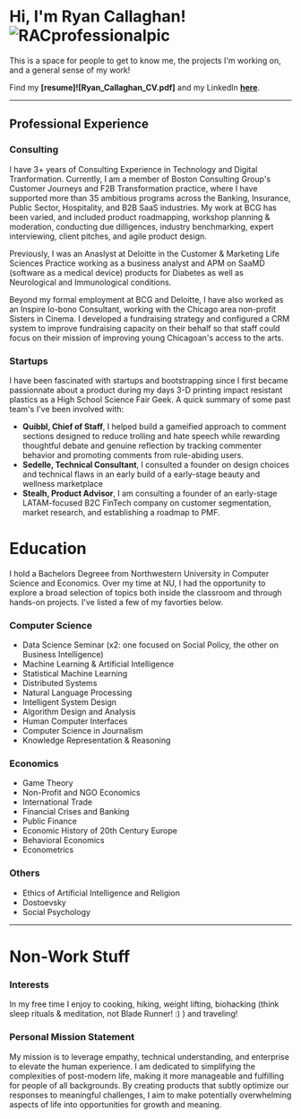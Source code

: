 # Hi, I'm Ryan Callaghan! ![RACprofessionalpic](RyanProfPhoto.jpg "Me")

This is a space for people to get to know me, the projects I'm working on, and a general sense of my work!

Find my **[resume]![Ryan_Callaghan_CV.pdf]** and my LinkedIn **[here](https://www.linkedin.com/in/ryan-callaghan-273624126/)**.

***

## Professional Experience

### Consulting

I have 3+ years of Consulting Experience in Technology and Digital Tranformation. Currently, I am a member of Boston Consulting Group's Customer Journeys and F2B Transformation practice, where I have supported more than 35 ambitious programs across the Banking, Insurance, Public Sector, Hospitality, and B2B SaaS industries. My work at BCG has been varied, and included product roadmapping, workshop planning & moderation, conducting due dilligences, industry benchmarking, expert interviewing, client pitches, and agile product design.  

Previously, I was an Anaslyst at Deloitte in the Customer & Marketing Life Sciences Practice working as a business analyst and APM on SaaMD (software as a medical device) products for Diabetes as well as Neurological and Immunological conditions.

Beyond my formal employment at BCG and Deloitte, I have also worked as an Inspire lo-bono Consultant, working with the Chicago area non-profit Sisters in Cinema. I developed a fundraising strategy and configured a CRM system to improve fundraising capacity on their behalf so that staff could focus on their mission of improving young Chicagoan's access to the arts.

### Startups

I have been fascinated with startups and bootstrapping since I first became passionnate about a product during my days 3-D printing impact resistant plastics as a High School Science Fair Geek. A quick summary of some past team's I've been involved with:
- **Quibbl, Chief of Staff**, I helped build a gameified approach to comment sections designed to reduce trolling and hate speech while rewarding thoughtful debate and genuine reflection by tracking commenter behavior and promoting comments from rule-abiding users.
- **Sedelle, Technical Consultant**, I consulted a founder on design choices and technical flaws in an early build of a early-stage beauty and wellness marketplace
- **Stealh, Product Advisor**, I am consulting a founder of an early-stage LATAM-focused B2C FinTech company on customer segmentation, market research, and establishing a roadmap to PMF.

# Education

I hold a Bachelors Degreee from Northwestern University in Computer Science and Economics. Over my time at NU, I had the opportunity to explore a broad selection of topics both inside the classroom and through hands-on projects. I've listed a few of my favorties below.

### Computer Science
- Data Science Seminar (x2: one focused on Social Policy, the other on Business Intelligence)
- Machine Learning & Artificial Intelligence
- Statistical Machine Learning
- Distributed Systems
- Natural Language Processing
- Intelligent System Design
- Algorithm Design and Analysis
- Human Computer Interfaces 
- Computer Science in Journalism
- Knowledge Representation & Reasoning

### Economics
- Game Theory
- Non-Profit and NGO Economics
- International Trade
- Financial Crises and Banking
- Public Finance
- Economic History of 20th Century Europe 
- Behavioral Economics
- Econometrics

### Others
- Ethics of Artificial Intelligence and Religion
- Dostoevsky
- Social Psychology

***

# Non-Work Stuff

### Interests
In my free time I enjoy to cooking, hiking, weight lifting, biohacking (think sleep rituals & meditation, not Blade Runner! :) ) and traveling!

### Personal Mission Statement
My mission is to leverage empathy, technical understanding, and enterprise to elevate the human experience. I am dedicated to simplifying the complexities of post-modern life, making it more manageable and fulfilling for people of all backgrounds. By creating products that subtly optimize our responses to meaningful challenges, I aim to make potentially overwhelming aspects of life into opportunities for growth and meaning.
